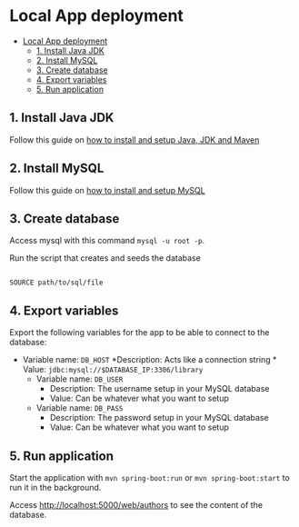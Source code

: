 # Local App deployment

- [Local App deployment](#local-app-deployment)
  - [1. Install Java JDK](#1-install-java-jdk)
  - [2. Install MySQL](#2-install-mysql)
  - [3. Create database](#3-create-database)
  - [4. Export variables](#4-export-variables)
  - [5. Run application](#5-run-application)

## 1. Install Java JDK

Follow this guide on [how to install and setup Java, JDK and Maven](installing-java.md)

## 2. Install MySQL

Follow this guide on [how to install and setup MySQL](installing-mysql.md)

## 3. Create database

Access mysql with this command `mysql -u root -p`.

Run the script that creates and seeds the database

```mysql

SOURCE path/to/sql/file
```

## 4. Export variables

Export the following variables for the app to be able to connect to the database:

- Variable name: `DB_HOST`
      *Description: Acts like a connection string
      * Value: `jdbc:mysql://$DATABASE_IP:3306/library`
  - Variable name: `DB_USER`
    - Description: The username setup in your MySQL database
    - Value: Can be whatever what you want to setup
  - Variable name: `DB_PASS`
    - Description: The password setup in your MySQL database
    - Value: Can be whatever what you want to setup

## 5. Run application

Start the application with `mvn spring-boot:run` or  `mvn spring-boot:start` to run it in the background.

Access <http://localhost:5000/web/authors> to see the content of the database.
